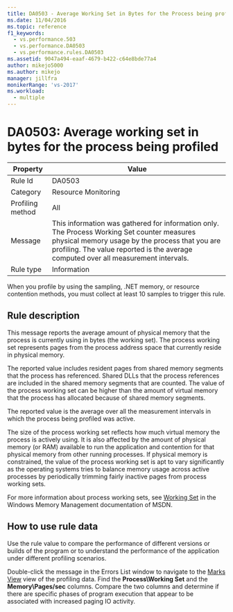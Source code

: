 ```yaml
---
title: DA0503 - Average Working Set in Bytes for the Process being profiled | Microsoft Docs
ms.date: 11/04/2016
ms.topic: reference
f1_keywords: 
  - vs.performance.503
  - vs.performance.DA0503
  - vs.performance.rules.DA0503
ms.assetid: 9047a494-eaaf-4679-b422-c64e8bde77a4
author: mikejo5000
ms.author: mikejo
manager: jillfra
monikerRange: 'vs-2017'
ms.workload: 
  - multiple
---
```

# DA0503: Average working set in bytes for the process being profiled

|Property|Value|
|-|-|
|Rule Id|DA0503|
|Category|Resource Monitoring|
|Profiling method|All|
|Message|This information was gathered for information only. The Process Working Set counter measures physical memory usage by the process that you are profiling. The value reported is the average computed over all measurement intervals.|
|Rule type|Information|

 When you profile by using the sampling, .NET memory, or resource contention methods, you must collect at least 10 samples to trigger this rule.

## Rule description
 This message reports the average amount of physical memory that the process is currently using in bytes (the working set). The process working set represents pages from the process address space that currently reside in physical memory.

 The reported value includes resident pages from shared memory segments that the process has referenced. Shared DLLs that the process references are included in the shared memory segments that are counted. The value of the process working set can be higher than the amount of virtual memory that the process has allocated because of shared memory segments.

 The reported value is the average over all the measurement intervals in which the process being profiled was active.

 The size of the process working set reflects how much virtual memory the process is actively using. It is also affected by the amount of physical memory (or RAM) available to run the application and contention for that physical memory from other running processes. If physical memory is constrained, the value of the process working set is apt to vary significantly as the operating systems tries to balance memory usage across active processes by periodically trimming fairly inactive pages from process working sets.

 For more information about process working sets, see [Working Set](/windows/win32/memory/working-set) in the Windows Memory Management documentation of MSDN.

## How to use rule data
 Use the rule value to compare the performance of different versions or builds of the program or to understand the performance of the application under different profiling scenarios.

 Double-click the message in the Errors List window to navigate to the [Marks View](../profiling/marks-view.md) view of the profiling data. Find the **Process\Working Set** and the **Memory\Pages/sec** columns. Compare the two columns and determine if there are specific phases of program execution that appear to be associated with increased paging IO activity.
